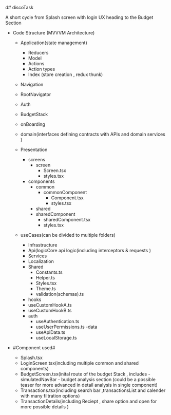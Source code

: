 d# discoTask

A short cycle from Splash screen with login UX heading to the Budget Section

-  Code Structure (MVVVM Architecture)
    -  Application(state management)
        - Reducers 
        - Model
        - Actions
        - Action types
        - Index (store creation , redux thunk)
  
    -  Navigation 
      - RootNavigator
      - Auth
      - BudgetStack 
      - onBoarding
       
    - domain(interfaces defining contracts with APIs and domain services )
       
    - Presentation
      - screens
        - screen
          - Screen.tsx
          - styles.tsx 
      - components 
        - common
          - commonComponent
            - Component.tsx
            - styles.tsx   
        -  shared
          - sharedComponent
            - sharedComponent.tsx
            - styles.tsx
            
    - useCases(can be divided to multiple folders)
      -  Infrastructure
        - Api(logicCore api logic(including interceptors & requests )
        - Services 
        - Localization
      - Shared
        - Constants.ts 
        - Helper.ts
        - Styles.tsx
        - Theme.ts
        - validation(schemas).ts 
      - hooks
       - useCustomHookA.ts
       - useCustomHookB.ts
       - auth
          - useAuthentication.ts
          - useUserPermissions.ts
       -data
          - useApiData.ts
          - useLocalStorage.ts 


  - #Component used#
    - Splash.tsx
    - LoginScreen.tsx(including multiple common and shared components)
    - BudgetScreen.tsx(inital route of the budget Stack , includes 
          - simulatedNavBar
          - budget analysis section (could be a possible teaser for more advanced in detail analysis in single component) 
    - Transactions.tsx(including search bar  ,transactionsList and calender with many filtration options)
    - TransactionDetails(including Reciept , share option and open for more possible details )
  
